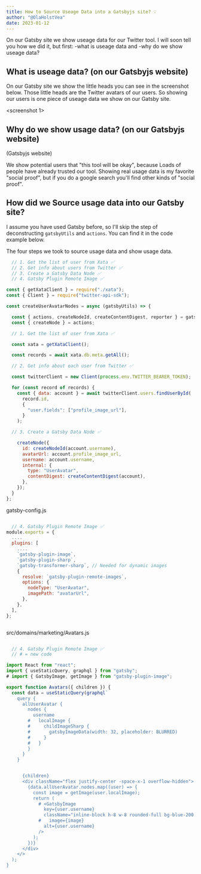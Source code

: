 ```yaml
---
title: How to Source Useage Data into a Gatsbyjs site? 💡
author: "@OlaHolstVea"
date: 2023-01-12
---
```


On our Gatsby site we show useage data for our Twitter tool. I will soon tell you how we did it, but first:
-what is useage data and
-why do we show useage data?


## What is useage data? (on our Gatsbyjs website)

On our Gatsby site we show the little heads you can see in the screenshot below. Those little heads are the Twitter avatars of our users. So showing our users is one piece of useage data we show on our Gatsby site.

<screenshot 1>

## Why do we show usage data? (on our Gatsbyjs website)
(Gatsbyjs website)

We show potential users that "this tool will be okay", because Loads of people have already trusted our tool. Showing real usage data is my favorite "social proof", but if you do a google search you'll find other kinds of "social proof".

## How did we Source usage data into our Gatsby site?

I assume you have used Gatsby before, so I'll skip the step of deconstructing `gatsbyUtils` and `actions`. You can find it in the code example below.

The four steps we took to source usage data and show usage data.

```js
  // 1. Get the list of user from Xata ✅
  // 2. Get info about users from Twitter ✅
  // 3. Create a Gatsby Data Node ✅
  // 4. Gatsby Plugin Remote Image ✅

```

```js
const { getXataClient } = require("./xata");
const { Client } = require("twitter-api-sdk");

const createUserAvatarNodes = async (gatsbyUtils) => {

  const { actions, createNodeId, createContentDigest, reporter } = gatsbyUtils;
  const { createNode } = actions;

  // 1. Get the list of user from Xata ✅

  const xata = getXataClient();

  const records = await xata.db.meta.getAll();

  // 2. Get info about each user from Twitter ✅

  const twitterClient = new Client(process.env.TWITTER_BEARER_TOKEN);

  for (const record of records) {
    const { data: account } = await twitterClient.users.findUserById(
      record.id,
      {
        "user.fields": ["profile_image_url"],
      }
    );

  // 3. Create a Gatsby Data Node ✅

    createNode({
      id: createNodeId(account.username),
      avatarUrl: account.profile_image_url,
      username: account.username,
      internal: {
        type: "UserAvatar",
        contentDigest: createContentDigest(account),
      },
    });
  }
};
```



gatsby-config.js
```js

  // 4. Gatsby Plugin Remote Image ✅
module.exports = {
  ....
  plugins: [
    ....
    `gatsby-plugin-image`,
    `gatsby-plugin-sharp`,
    `gatsby-transformer-sharp`, // Needed for dynamic images
    {
      resolve: `gatsby-plugin-remote-images`,
      options: {
        nodeType: "UserAvatar",
        imagePath: "avatarUrl",
      },
    },
  ],
};



```

src/domains/marketing/Avatars.js

```js

  // 4. Gatsby Plugin Remote Image ✅
  // # = new code

import React from "react";
import { useStaticQuery, graphql } from "gatsby";
# import { GatsbyImage, getImage } from "gatsby-plugin-image";

export function Avatars({ children }) {
  const data = useStaticQuery(graphql`
    query {
      allUserAvatar {
        nodes {
          username
        #   localImage {
        #     childImageSharp {
        #       gatsbyImageData(width: 32, placeholder: BLURRED)
        #     }
        #   }
        }
      }
    }


      {children}
      <div className="flex justify-center -space-x-1 overflow-hidden">
        {data.allUserAvatar.nodes.map((user) => {
          const image = getImage(user.localImage);
          return (
            # <GatsbyImage
              key={user.username}
              className="inline-block h-8 w-8 rounded-full bg-blue-200 ring-2 ring-white"
            #   image={image}
              alt={user.username}
            />
          );
        })}
      </div>
    </>
  );
}
```